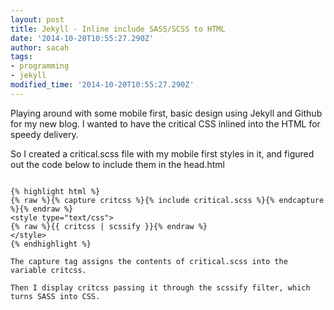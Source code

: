 ```yaml
---
layout: post
title: Jekyll - Inline include SASS/SCSS to HTML
date: '2014-10-20T10:55:27.290Z'
author: sacah
tags:
- programming
- jekyll
modified_time: '2014-10-20T10:55:27.290Z'
---
```


Playing around with some mobile first, basic design using Jekyll and Github for my new blog. I wanted to have the critical CSS inlined into the HTML for speedy delivery.

So I created a critical.scss file with my mobile first styles in it, and figured out the code below to include them in the head.html

~~~fold~~~

{% highlight html %}
{% raw %}{% capture critcss %}{% include critical.scss %}{% endcapture %}{% endraw %}
<style type="text/css">
{% raw %}{{ critcss | scssify }}{% endraw %}
</style>
{% endhighlight %}

The capture tag assigns the contents of critical.scss into the variable critcss.

Then I display critcss passing it through the scssify filter, which turns SASS into CSS.